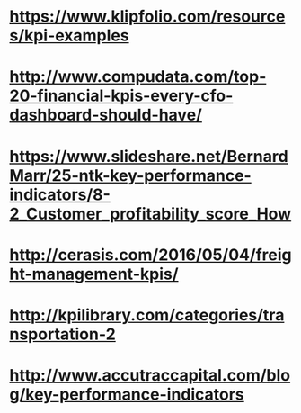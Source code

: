 
# https://www.klipfolio.com/resources/kpi-examples

# http://www.compudata.com/top-20-financial-kpis-every-cfo-dashboard-should-have/

# https://www.slideshare.net/BernardMarr/25-ntk-key-performance-indicators/8-2_Customer_profitability_score_How

# http://cerasis.com/2016/05/04/freight-management-kpis/

# http://kpilibrary.com/categories/transportation-2

# http://www.accutraccapital.com/blog/key-performance-indicators
